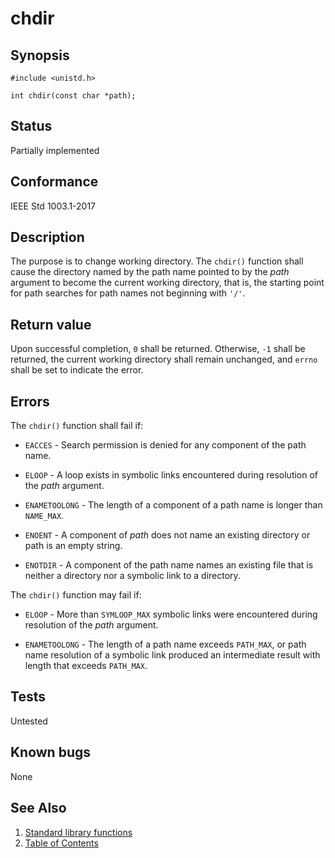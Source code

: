 # chdir

## Synopsis

`#include <unistd.h>`</br>

`int chdir(const char *path);`</br>

## Status

Partially implemented

## Conformance

IEEE Std 1003.1-2017

## Description

The purpose is to change working directory. The `chdir()` function shall cause the directory named by the path name
pointed to by the _path_ argument to become the current working directory, that is, the starting point for path searches
for path names not beginning with `'/'`.

## Return value

Upon successful completion, `0` shall be returned. Otherwise, `-1` shall be returned, the current working directory
shall remain unchanged, and `errno` shall be set to indicate the error.

## Errors

The `chdir()` function shall fail if:

* `EACCES` - Search permission is denied for any component of the path name.

* `ELOOP` - A loop exists in symbolic links encountered during resolution of the _path_ argument.

* `ENAMETOOLONG` - The length of a component of a path name is longer than `NAME_MAX`.

* `ENOENT` - A component of _path_ does not name an existing directory or path is an empty string.

* `ENOTDIR` - A component of the path name names an existing file that is neither a directory nor a symbolic link
 to a directory.

The `chdir()` function may fail if:

* `ELOOP` - More than `SYMLOOP_MAX` symbolic links were encountered during resolution of the _path_ argument.

* `ENAMETOOLONG` - The length of a path name exceeds `PATH_MAX`, or path name resolution of a symbolic link produced an
 intermediate result with length that exceeds `PATH_MAX`.

## Tests

Untested

## Known bugs

None

## See Also

1. [Standard library functions](../README.md)
2. [Table of Contents](../../../README.md)
